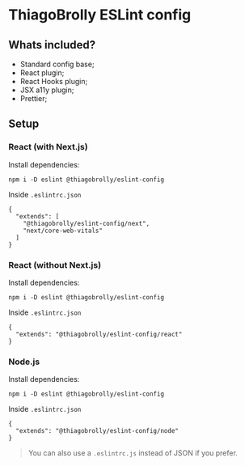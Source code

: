 # ThiagoBrolly ESLint config

## Whats included?

- Standard config base;
- React plugin;
- React Hooks plugin;
- JSX a11y plugin;
- Prettier;

## Setup

### React (with Next.js)

Install dependencies:
```
npm i -D eslint @thiagobrolly/eslint-config
```
Inside `.eslintrc.json`
```
{
  "extends": [
    "@thiagobrolly/eslint-config/next", 
    "next/core-web-vitals"
  ]
}
```

### React (without Next.js)

Install dependencies:
```
npm i -D eslint @thiagobrolly/eslint-config
```
Inside `.eslintrc.json`
```
{
  "extends": "@thiagobrolly/eslint-config/react"
}
```

### Node.js

Install dependencies:
```
npm i -D eslint @thiagobrolly/eslint-config
```
Inside `.eslintrc.json`
```
{
  "extends": "@thiagobrolly/eslint-config/node"
}
```

> You can also use a `.eslintrc.js` instead of JSON if you prefer.
